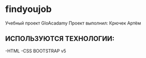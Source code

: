 # findyoujob
Учебный проект GloAcadamy
Проект выполнил: Крючек Артём

## ИСПОЛЬЗУЮТСЯ ТЕХНОЛОГИИ:
-HTML
-CSS
BOOTSTRAP v5
